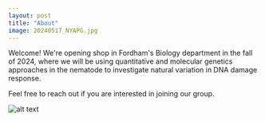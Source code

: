 ```yaml
---
layout: post
title: "About"
image: 20240517_NYAPG.jpg
---
```


Welcome! We're opening shop in Fordham's Biology department in the fall of 2024, where we will be using quantitative and molecular genetics approaches in the nematode to investigate natural variation in DNA damage response.

Feel free to reach out if you are interested in joining our group.



![alt text](https://tintorilab.com/assets/img/2015-04-17_18.51.22.jpg "Worms for sale")
